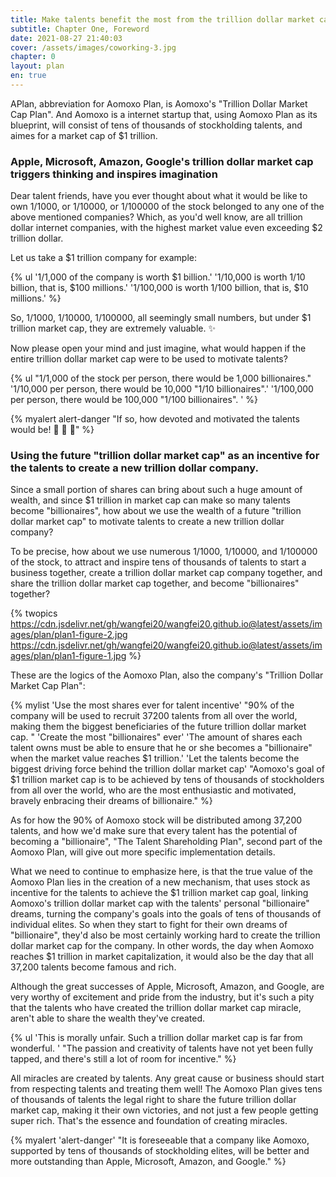 ```yaml
---
title: Make talents benefit the most from the trillion dollar market cap
subtitle: Chapter One, Foreword
date: 2021-08-27 21:40:03
cover: /assets/images/coworking-3.jpg
chapter: 0
layout: plan
en: true
---
```


APlan, abbreviation for Aomoxo Plan, is Aomoxo's "Trillion Dollar Market Cap Plan". And Aomoxo is a internet startup that, using Aomoxo Plan as its blueprint, will consist of tens of thousands of stockholding talents, and aimes for a market cap of $1 trillion.

### Apple, Microsoft, Amazon, Google's trillion dollar market cap triggers thinking and inspires imagination


Dear talent friends, have you ever thought about what it would be like to own 1/1000, or 1/10000, or 1/100000 of the stock belonged to any one of the above mentioned companies? Which, as you'd well know, are all trillion dollar internet companies, with the highest market value even exceeding $2 trillion dollar.

Let us take a $1 trillion company for example:

{% ul '1/1,000 of the company is worth $1 billion.' '1/10,000 is worth 1/10 billion, that is, $100 millions.' '1/100,000 is worth 1/100 billion, that is, $10 millions.' %}

So, 1/1000, 1/10000, 1/100000, all seemingly small numbers, but under $1 trillion market cap, they are extremely valuable. ✨

Now please open your mind and just imagine, what would happen if the entire trillion dollar market cap were to be used to motivate talents?

{% ul "1/1,000 of the stock per person, there would be 1,000 billionaires." '1/10,000 per person, there would be 10,000 "1/10 billionaires".' '1/100,000 per person, there would be 100,000 "1/100 billionaires". ' %}

{% myalert alert-danger "If so, how devoted and motivated the talents would be! 🏃 🏃 🏃" %}

### Using the future "trillion dollar market cap" as an incentive for the talents to create a new trillion dollar company.

Since a small portion of shares can bring about such a huge amount of wealth, and since $1 trillion in market cap can make so many talents become "billionaires", how about we use the wealth of a future "trillion dollar market cap" to motivate talents to create a new trillion dollar company?

To be precise, how about we use numerous 1/1000, 1/10000, and 1/100000 of the stock, to attract and inspire tens of thousands of talents to start a business together, create a trillion dollar market cap company together, and share the trillion dollar market cap together, and become "billionaires" together?

{% twopics https://cdn.jsdelivr.net/gh/wangfei20/wangfei20.github.io@latest/assets/images/plan/plan1-figure-2.jpg https://cdn.jsdelivr.net/gh/wangfei20/wangfei20.github.io@latest/assets/images/plan/plan1-figure-1.jpg %}

These are the logics of the Aomoxo Plan, also the company's "Trillion Dollar Market Cap Plan":

{% mylist 'Use the most shares ever for talent incentive' "90% of the company will be used to recruit 37200 talents from all over the world, making them the biggest beneficiaries of the future trillion dollar market cap. " 'Create the most "billionaires" ever' 'The amount of shares each talent owns must be able to ensure that he or she becomes a "billionaire" when the market value reaches $1 trillion.' 'Let the talents become the biggest driving force behind the trillion dollar market cap' "Aomoxo's goal of $1 trillion market cap is to be achieved by tens of thousands of stockholders from all over the world, who are the most enthusiastic and motivated, bravely enbracing their dreams of billionaire." %}

As for how the 90% of Aomoxo stock will be distributed among 37,200 talents, and how we'd make sure that every talent has the potential of becoming a "billionaire", "The Talent Shareholding Plan", second part of the Aomoxo Plan, will give out more specific implementation details.

What we need to continue to emphasize here, is that the true value of the Aomoxo Plan lies in the creation of a new mechanism, that uses stock as incentive for the talents to achieve the $1 trillion market cap goal, linking Aomoxo's trillion dollar market cap with the talents' personal "billionaire" dreams, turning the company's goals into the goals of tens of thousands of individual elites. So when they start to fight for their own dreams of "billionaire", they'd also be most certainly working hard to create the trillion dollar market cap for the company. In other words, the day when Aomoxo reaches $1 trillion  in market capitalization, it would also be the day that all 37,200 talents become famous and rich.

Although the great successes of Apple, Microsoft, Amazon, and Google, are very worthy of excitement and pride from the industry, but it's such a pity that the talents who have created the trillion dollar market cap miracle, aren't able to share the wealth they've created.

{% ul 'This is morally unfair. Such a trillion dollar market cap is far from wonderful. ' "The passion and creativity of talents have not yet been fully tapped, and there's still a lot of room for incentive." %}

All miracles are created by talents. Any great cause or business should start from respecting talents and treating them well! The Aomoxo Plan gives tens of thousands of talents the legal right to share the future trillion dollar market cap, making it their own victories, and not just a few people getting super rich. That's the essence and foundation of creating miracles.

{% myalert 'alert-danger' "It is foreseeable that a company like Aomoxo, supported by tens of thousands of stockholding elites, will be better and more outstanding than Apple, Microsoft, Amazon, and Google." %}
